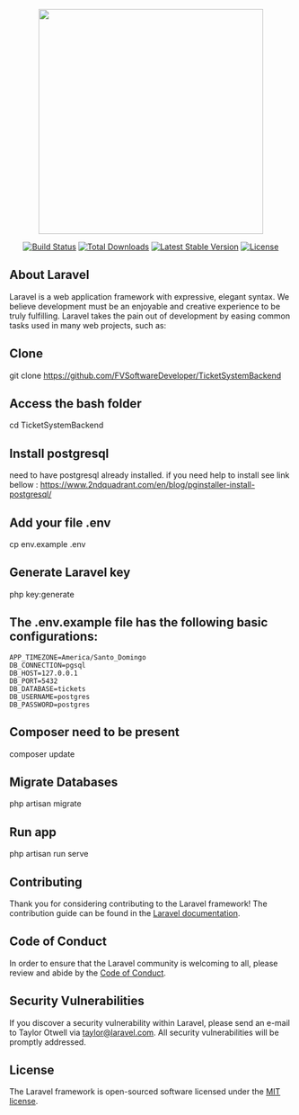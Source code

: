 <p align="center"><img src="https://res.cloudinary.com/dtfbvvkyp/image/upload/v1566331377/laravel-logolockup-cmyk-red.svg" width="400"></p>

<p align="center">
<a href="https://travis-ci.org/laravel/framework"><img src="https://travis-ci.org/laravel/framework.svg" alt="Build Status"></a>
<a href="https://packagist.org/packages/laravel/framework"><img src="https://poser.pugx.org/laravel/framework/d/total.svg" alt="Total Downloads"></a>
<a href="https://packagist.org/packages/laravel/framework"><img src="https://poser.pugx.org/laravel/framework/v/stable.svg" alt="Latest Stable Version"></a>
<a href="https://packagist.org/packages/laravel/framework"><img src="https://poser.pugx.org/laravel/framework/license.svg" alt="License"></a>
</p>

## About Laravel

Laravel is a web application framework with expressive, elegant syntax. We believe development must be an enjoyable and creative experience to be truly fulfilling. Laravel takes the pain out of development by easing common tasks used in many web projects, such as:

## Clone

git clone https://github.com/FVSoftwareDeveloper/TicketSystemBackend

## Access the bash folder

cd TicketSystemBackend

## Install postgresql

need to have postgresql already installed. if you need help to install see link bellow :
https://www.2ndquadrant.com/en/blog/pginstaller-install-postgresql/

## Add your file .env

cp env.example .env

## Generate Laravel key

php key:generate

## The .env.example file has the following basic configurations:

```
APP_TIMEZONE=America/Santo_Domingo
DB_CONNECTION=pgsql
DB_HOST=127.0.0.1
DB_PORT=5432
DB_DATABASE=tickets
DB_USERNAME=postgres
DB_PASSWORD=postgres
```

## Composer need to be present

composer update

## Migrate Databases

php artisan migrate

## Run app

php artisan run serve

## Contributing

Thank you for considering contributing to the Laravel framework! The contribution guide can be found in the [Laravel documentation](https://laravel.com/docs/contributions).

## Code of Conduct

In order to ensure that the Laravel community is welcoming to all, please review and abide by the [Code of Conduct](https://laravel.com/docs/contributions#code-of-conduct).

## Security Vulnerabilities

If you discover a security vulnerability within Laravel, please send an e-mail to Taylor Otwell via [taylor@laravel.com](mailto:taylor@laravel.com). All security vulnerabilities will be promptly addressed.

## License

The Laravel framework is open-sourced software licensed under the [MIT license](https://opensource.org/licenses/MIT).
